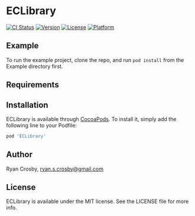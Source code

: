 # ECLibrary

[![CI Status](http://img.shields.io/travis/ryancrosby/ECLibrary.svg?style=flat)](https://travis-ci.org/ryancrosby/ECLibrary)
[![Version](https://img.shields.io/cocoapods/v/ECLibrary.svg?style=flat)](http://cocoapods.org/pods/ECLibrary)
[![License](https://img.shields.io/cocoapods/l/ECLibrary.svg?style=flat)](http://cocoapods.org/pods/ECLibrary)
[![Platform](https://img.shields.io/cocoapods/p/ECLibrary.svg?style=flat)](http://cocoapods.org/pods/ECLibrary)

## Example

To run the example project, clone the repo, and run `pod install` from the Example directory first.

## Requirements

## Installation

ECLibrary is available through [CocoaPods](http://cocoapods.org). To install
it, simply add the following line to your Podfile:

```ruby
pod 'ECLibrary'
```

## Author

Ryan Crosby, ryan.s.crosby@gmail.com

## License

ECLibrary is available under the MIT license. See the LICENSE file for more info.
